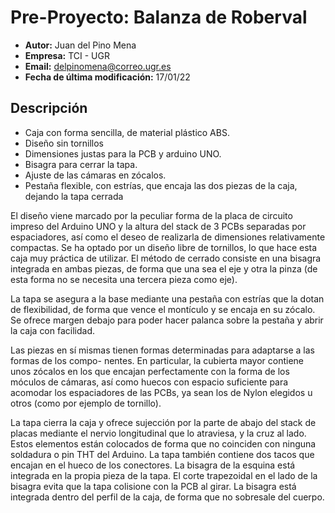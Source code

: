 # Pre-Proyecto: Balanza de Roberval

- **Autor:** Juan del Pino Mena
- **Empresa:** TCI - UGR
- **Email:** <delpinomena@correo.ugr.es>
- **Fecha de última modificación:** 17/01/22

## Descripción

- Caja con forma sencilla, de material plástico ABS.
- Diseño sin tornillos
- Dimensiones justas para la PCB y arduino UNO.
- Bisagra para cerrar la tapa.
- Ajuste de las cámaras en zócalos.
- Pestaña flexible, con estrías, que encaja las dos piezas de la caja, dejando la tapa cerrada

El diseño viene marcado por la peculiar forma de la placa de circuito impreso del Arduino UNO
y la altura del stack de 3 PCBs separadas por espaciadores, así como el deseo de realizarla de
dimensiones relativamente compactas. Se ha optado por un diseño libre de tornillos, lo que hace
esta caja muy práctica de utilizar. El método de cerrado consiste en una bisagra integrada en
ambas piezas, de forma que una sea el eje y otra la pinza (de esta forma no se necesita una tercera
pieza como eje).

La tapa se asegura a la base mediante una pestaña con estrías que la dotan de flexibilidad, de
forma que vence el montículo y se encaja en su zócalo. Se ofrece margen debajo para poder hacer
palanca sobre la pestaña y abrir la caja con facilidad.

Las piezas en sí mismas tienen formas determinadas para adaptarse a las formas de los compo-
nentes. En particular, la cubierta mayor contiene unos zócalos en los que encajan perfectamente
con la forma de los móculos de cámaras, así como huecos con espacio suficiente para acomodar
los espaciadores de las PCBs, ya sean los de Nylon elegidos u otros (como por ejemplo de tornillo).

La tapa cierra la caja y ofrece sujección por la parte de abajo del stack de placas mediante el nervio
longitudinal que lo atraviesa, y la cruz al lado. Estos elementos están colocados de forma que no
coinciden con ninguna soldadura o pin THT del Arduino. La tapa también contiene dos tacos que
encajan en el hueco de los conectores. La bisagra de la esquina está integrada en la propia pieza
de la tapa. El corte trapezoidal en el lado de la bisagra evita que la tapa colisione con la PCB al
girar. La bisagra está integrada dentro del perfil de la caja, de forma que no sobresale del cuerpo.